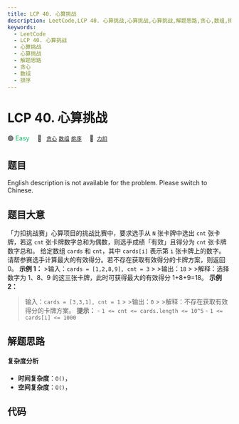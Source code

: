 ```yaml
---
title: LCP 40. 心算挑战
description: LeetCode,LCP 40. 心算挑战,心算挑战,心算挑战,解题思路,贪心,数组,排序
keywords:
  - LeetCode
  - LCP 40. 心算挑战
  - 心算挑战
  - 心算挑战
  - 解题思路
  - 贪心
  - 数组
  - 排序
---
```


# LCP 40. 心算挑战

🟢 <font color=#15bd66>Easy</font>&emsp; 🔖&ensp; [`贪心`](/tag/greedy.md) [`数组`](/tag/array.md) [`排序`](/tag/sorting.md)&emsp; 🔗&ensp;[`力扣`](https://leetcode.cn/problems/uOAnQW)

## 题目

English description is not available for the problem. Please switch to
Chinese.


## 题目大意

「力扣挑战赛」心算项目的挑战比赛中，要求选手从 `N` 张卡牌中选出 `cnt` 张卡牌，若这 `cnt` 张卡牌数字总和为偶数，则选手成绩「有效」且得分为
`cnt` 张卡牌数字总和。 给定数组 `cards` 和 `cnt`，其中 `cards[i]` 表示第 `i` 张卡牌上的数字。
请帮参赛选手计算最大的有效得分。若不存在获取有效得分的卡牌方案，则返回 0。 **示例 1：** >输入：`cards = [1,2,8,9], cnt =
3` > >输出：`18` > >解释：选择数字为 1、8、9 的这三张卡牌，此时可获得最大的有效得分 1+8+9=18。 **示例 2：**
>输入：`cards = [3,3,1], cnt = 1` > >输出：`0` > >解释：不存在获取有效得分的卡牌方案。 **提示：** \- `1
<= cnt <= cards.length <= 10^5` \- `1 <= cards[i] <= 1000`


## 解题思路

#### 复杂度分析

- **时间复杂度**：`O()`，
- **空间复杂度**：`O()`，

## 代码

```javascript

```